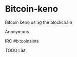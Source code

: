 # Bitcoin-keno
Bitcoin keno using the blockchain

Anonymous 

IRC #bitcoinslots

<blockquote class="imgur-embed-pub" lang="en" data-id="a/UDyJd"><a href="//imgur.com/UDyJd"></a></blockquote><script async src="//s.imgur.com/min/embed.js" charset="utf-8"></script>

TODO List
